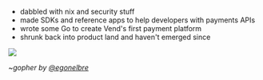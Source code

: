- dabbled with nix and security stuff 
- made SDKs and reference apps to help developers with payments APIs
- wrote some Go to create Vend's first payment platform
- shrunk back into product land and haven't emerged since

![](https://user-images.githubusercontent.com/192964/31576302-a390cb7e-b100-11e7-92fd-8c7b510900ac.png)

~_gopher by [@egonelbre](https://github.com/egonelbre)_
